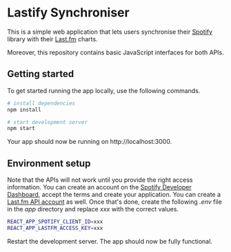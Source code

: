 # Lastify Synchroniser

This is a simple web application that lets users synchronise their [Spotify](https://spotify.com) library with their [Last.fm](https://last.fm) charts.

Moreover, this repository contains basic JavaScript interfaces for both APIs.

## Getting started

To get started running the app locally, use the following commands.

```bash
# install dependencies
npm install

# start development server
npm start
```

Your app should now be running on http://localhost:3000.

## Environment setup

Note that the APIs will not work until you provide the right access information. You can create an account on the [Spotify Developer Dashboard](https://developer.spotify.com/dashboard/login), accept the terms and create your application. You can create a [Last.fm API account](https://www.last.fm/api/account/create) as well. Once that's done, create the following _.env_ file in the _app_ directory and replace _xxx_ with the correct values.

```bash
REACT_APP_SPOTIFY_CLIENT_ID=xxx
REACT_APP_LASTFM_ACCESS_KEY=xxx
```

Restart the development server. The app should now be fully functional.
